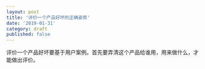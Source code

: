 ```yaml
---
layout: post
title: '评价一个产品好坏的正确姿势'
date: '2019-01-31'
category: draft
published: false
---
```


评价一个产品好坏要基于用户案例。首先要弄清这个产品给谁用，用来做什么，才能做出评价。
